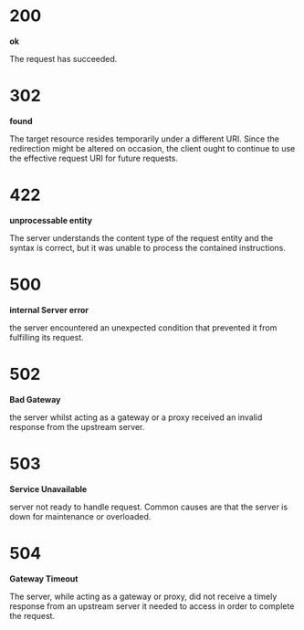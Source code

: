 
# 200 
__ok__

The request has succeeded.

# 302

__found__

The target resource resides temporarily under a different URI. Since the redirection might be altered on occasion, the client ought to continue to use the effective request URI for future requests.

# 422

__unprocessable entity__

The server understands the content type of the request entity and the syntax is correct, but it was unable to process the contained instructions. 

# 500 

__internal Server error__

the server encountered an unexpected condition that prevented it from fulfilling its request.


# 502 

__Bad Gateway__

the server whilst acting as a gateway or a proxy received an invalid response from the upstream server.

# 503

__Service Unavailable__

server not ready to handle request. Common causes are that the server is down for maintenance or overloaded.   

# 504 
__Gateway Timeout__

The server, while acting as a gateway or proxy, did not receive a timely response from an upstream server it needed to access in order to complete the request.
